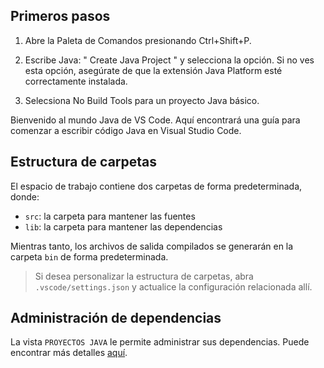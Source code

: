 ## Primeros pasos
1) Abre la Paleta de Comandos presionando Ctrl+Shift+P.

2) Escribe Java: " Create Java Project " y selecciona la opción. Si no ves esta opción, asegúrate de que la extensión Java Platform esté correctamente instalada.

3) Selecsiona No Build Tools para un proyecto Java básico.


Bienvenido al mundo Java de VS Code. Aquí encontrará una guía para comenzar a escribir código Java en Visual Studio Code.

## Estructura de carpetas

El espacio de trabajo contiene dos carpetas de forma predeterminada, donde:

- `src`: la carpeta para mantener las fuentes
- `lib`: la carpeta para mantener las dependencias

Mientras tanto, los archivos de salida compilados se generarán en la carpeta `bin` de forma predeterminada.

> Si desea personalizar la estructura de carpetas, abra `.vscode/settings.json` y actualice la configuración relacionada allí.

## Administración de dependencias

La vista `PROYECTOS JAVA` le permite administrar sus dependencias. Puede encontrar más detalles [aquí](https://github.com/microsoft/vscode-java-dependency#manage-dependencies).